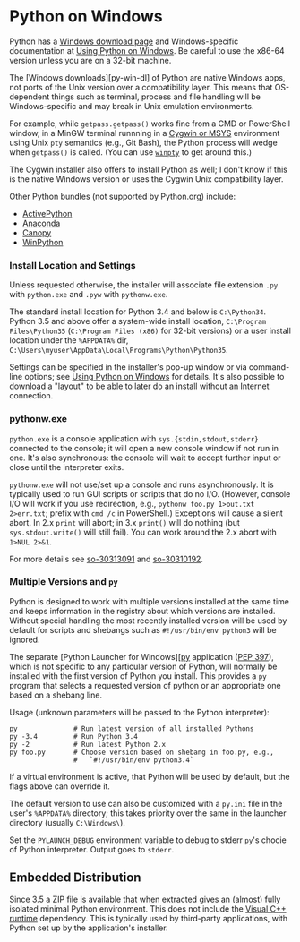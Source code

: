 Python on Windows
=================

Python has a [Windows download page][win-dl] and Windows-specific
documentation at [Using Python on Windows][py-win-using]. Be careful
to use the x86-64 version unless you are on a 32-bit machine.

The [Windows downloads][py-win-dl] of Python are native Windows apps,
not ports of the Unix version over a compatibility layer. This means
that OS-dependent things such as terminal, process and file handling
will be Windows-specific and may break in Unix emulation environments.

For example, while `getpass.getpass()` works fine from a CMD or
PowerShell window, in a MinGW terminal runnning in a [Cygwin or
MSYS](../../../win/unixy.md) environment using Unix `pty` semantics
(e.g., Git Bash), the Python process will wedge when `getpass()` is
called. (You can use [`winpty`](../../../win/unixy.md#winpty) to get
around this.)

The Cygwin installer also offers to install Python as well; I don't
know if this is the native Windows version or uses the Cygwin Unix
compatibility layer.

Other Python bundles (not supported by Python.org) include:
- [ActivePython]
- [Anaconda]
- [Canopy]
- [WinPython]

### Install Location and Settings

Unless requested otherwise, the installer will associate file
extension `.py` with `python.exe` and `.pyw` with `pythonw.exe`.

The standard install location for Python 3.4 and below is
`C:\Python34`. Python 3.5 and above offer a system-wide install
location, `C:\Program Files\Python35` (`C:\Program Files (x86)` for
32-bit versions) or a user install location under the `%APPDATA%` dir,
`C:\Users\myuser\AppData\Local\Programs\Python\Python35`.

Settings can be specified in the installer's pop-up window or via
command-line options; see [Using Python on Windows][py-win-using] for
details. It's also possible to download a "layout" to be able to later
do an install without an Internet connection.

### pythonw.exe

`python.exe` is a console application with `sys.{stdin,stdout,stderr}`
connected to the console; it will open a new console window if not run
in one. It's also synchronous: the console will wait to accept further
input or close until the interpreter exits.

`pythonw.exe` will not use/set up a console and runs asynchronously.
It is typically used to run GUI scripts or scripts that do no I/O.
(However, console I/O will work if you use redirection, e.g., `pythonw
foo.py 1>out.txt 2>err.txt`; prefix with `cmd /c` in PowerShell.)
Exceptions will cause a silent abort. In 2.x `print` will abort;
in 3.x `print()` will do nothing (but `sys.stdout.write()` will still
fail). You can work around the 2.x abort with `1>NUL 2>&1`.

For more details see [so-30313091] and [so-30310192].

### Multiple Versions and `py`

Python is designed to work with multiple versions installed at the
same time and keeps information in the registry about which versions
are installed. Without special handling the most recently installed
version will be used by default for scripts and shebangs such as
`#!/usr/bin/env python3` will be ignored.

The separate [Python Launcher for Windows][[py] application ([PEP
397]), which is not specific to any particular version of Python, will
normally be installed with the first version of Python you install.
This provides a `py` program that selects a requested version of
python or an appropriate one based on a shebang line.

Usage (unknown parameters will be passed to the Python interpreter):

    py              # Run latest version of all installed Pythons
    py -3.4         # Run Python 3.4
    py -2           # Run latest Python 2.x
    py foo.py       # Choose version based on shebang in foo.py, e.g.,
                    #   `#!/usr/bin/env python3.4`

If a virtual environment is active, that Python will be used by
default, but the flags above can override it.

The default version to use can also be customized with a `py.ini` file
in the user's `%APPDATA%` directory; this takes priority over the same
in the launcher directory (usually `C:\Windows\`).

Set the `PYLAUNCH_DEBUG` environment variable to debug to stderr
`py`'s chocie of Python interpreter. Output goes to `stderr`.


Embedded Distribution
---------------------

Since 3.5 a ZIP file is available that when extracted gives an
(almost) fully isolated minimal Python environment. This does not
include the [Visual C++ runtime][vc++] dependency. This is typically
used by third-party applications, with Python set up by the
application's installer.



[ActivePython]: https://www.activestate.com/activepython/
[Anaconda]: https://www.anaconda.com/download/
[Canopy]: https://www.enthought.com/product/canopy/
[PEP 397]: https://www.python.org/dev/peps/pep-0397/
[WinPython]: https://winpython.github.io/
[py-win-using]: https://docs.python.org/3/using/windows.html
[py]: https://docs.python.org/3/using/windows.html#launcher
[so-30310192]: https://stackoverflow.com/a/30310192/107294
[so-30313091]: https://stackoverflow.com/a/30313091/107294
[vc++]: https://www.microsoft.com/en-us/download/details.aspx?id=48145
[win-dl]: https://www.python.org/downloads/windows/
